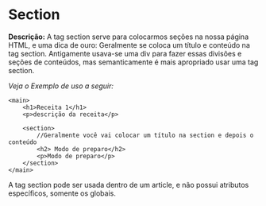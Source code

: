 # Section

**Descrição:** A tag section serve para colocarmos seções na nossa página HTML, e uma dica de ouro: Geralmente se coloca um título e conteúdo na tag section. Antigamente usava-se uma div para fazer essas divisões e seções de conteúdos, mas semanticamente é mais apropriado usar uma tag section.

*Veja o Exemplo de uso a seguir:*

```
<main>
    <h1>Receita 1</h1>
    <p>descrição da receita</p>

    <section>
        //Geralmente você vai colocar um título na section e depois o conteúdo
        <h2> Modo de preparo</h2>
        <p>Modo de preparo</p>
    </section>
</main>
```

A tag section pode ser usada dentro de um article, e não possui atributos específicos, somente os globais.